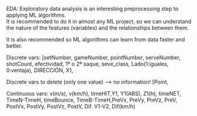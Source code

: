 EDA: Exploratory data analysis is an interesting preprocessing step to applying ML algorithms.  
It is recommended to do it in almost any ML project, so we can understand the nature
of the features (variables) and the relationships between them.

It is also recommended so ML algorithms can learn from data faster and better.

Discrete vars:
[setNumber, gameNumber, pointNumber, serveNumber, shotCount, efectividad,
1º o 2º saque, seve_class, Lado(1:iguales, 0:ventaja), DIRECCIÓN, X1,

Discrete vars to delete (only one value) --> no information!
[Point,

Continuous vars:
v(m/s), v(km/h), timeHIT,Y1, Y1(ABS), Z1(h), timeNET, TimeN-TimeH,
timeBounce, TimeB-TimeH,PreVx, PreVy, PreVz, PreV, PostVx, PostVy,
PostVz, PostV, Dif. V1-V2, Dif(km/h)
